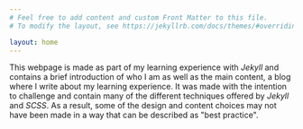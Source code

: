 ```yaml
---
# Feel free to add content and custom Front Matter to this file.
# To modify the layout, see https://jekyllrb.com/docs/themes/#overriding-theme-defaults

layout: home
---
```

This webpage is made as part of my learning experience with _Jekyll_ and contains a brief introduction of who I am as well as the main content, a blog where I write about my learning experience. It was made with the intention to challenge and contain many of the different techniques offered by _Jekyll_ and _SCSS_. As a result, some of the design and content choices may not have been made in a way that can be described as "best practice".